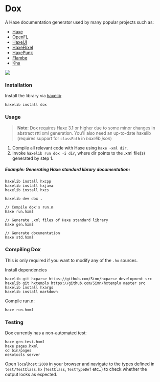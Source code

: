 # Dox
A Haxe documentation generator used by many popular projects such as:

- [Haxe](http://api.haxe.org/)
- [OpenFL](http://www.openfl.org/documentation/api/)
- [HaxeUI](http://haxeui.org/docs/api/haxe/ui/toolkit/index.html)
- [HaxeFlixel](http://api.haxeflixel.com/)
- [HaxePunk](http://haxepunk.com/documentation/api/)
- [Flambe](https://aduros.com/flambe/api/)
- [Kha](http://api.kha.technology/)

![](http://i.imgur.com/aQKBPsj.png)

### Installation

Install the library via [haxelib](http://lib.haxe.org/p/dox):
``` 
haxelib install dox 
```

### Usage

> **Note:** Dox requires Haxe 3.1 or higher due to some minor changes in 
abstract rtti xml generation. You'll also need an up-to-date haxelib 
(requires support for `classPath` in _haxelib.json_)

1. Compile all relevant code with Haxe using `haxe -xml dir`.
2. Invoke `haxelib run dox -i dir`, where dir points to the .xml file(s) generated by step 1.

##### Example: Generating Haxe standard library documentation:

	haxelib install hxcpp
	haxelib install hxjava
	haxelib install hxcs

	haxelib dev dox .

	// Compile dox's run.n
	haxe run.hxml
	
	// Generate .xml files of Haxe standard library
	haxe gen.hxml
	
	// Generate documentation
	haxe std.hxml

### Compiling Dox

This is only required if you want to modify any of the `.hx` sources.

Install dependencies

	haxelib git hxparse https://github.com/Simn/hxparse development src
	haxelib git hxtemplo https://github.com/Simn/hxtemplo master src
	haxelib install hxargs
	haxelib install markdown

Compile run.n:

	haxe run.hxml

### Testing

Dox currently has a non-automated test:

	haxe gen-test.hxml
	haxe pages.hxml
	cd bin/pages
	nekotools server

Open `localhost:2000` in your browser and navigate to the types defined in `test/TestClass.hx` (`TestClass`, `TestTypeDef` etc..) to check whether the output looks as expected.
